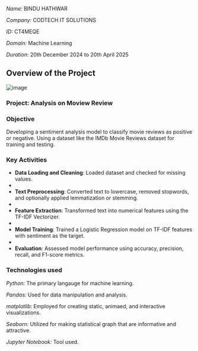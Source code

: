 *Name:* BINDU HATHWAR

*Company:* CODTECH IT SOLUTIONS

*ID:* CT4MEQE

*Domain:* Machine Learning

*Duration:* 20th December 2024 to 20th April 2025


## Overview of the Project
![image](https://github.com/user-attachments/assets/ce6e9f4c-33da-4887-9dd6-225241774270)



### Project: Analysis on Moview Review


### Objective
Developing a sentiment analysis model to classify movie reviews as positive or negative. Using a dataset like the IMDb Movie Reviews dataset for training and
testing.


### Key Activities
- **Data Loading and Cleaning**: Loaded dataset and checked for missing values.
- 
- **Text Preprocessing**: Converted text to lowercase, removed stopwords, and optionally applied lemmatization or stemming.
- 
- **Feature Extraction**: Transformed text into numerical features using the TF-IDF Vectorizer.
- 
- **Model Training**: Trained a Logistic Regression model on TF-IDF features with sentiment as the target.
- 
- **Evaluation**: Assessed model performance using accuracy, precision, recall, and F1-score metrics.


### Technologies used
*Python:* The primary langauge for machine learning.

*Pandas:* Used for data manipulation and analysis.

*matplotlib:* Employed for creating static, animaed, and interactive visualizations.

*Seaborn:* Utilized for making statistical graph that are informative and attractive.

*Jupyter Notebook:* Tool used.
